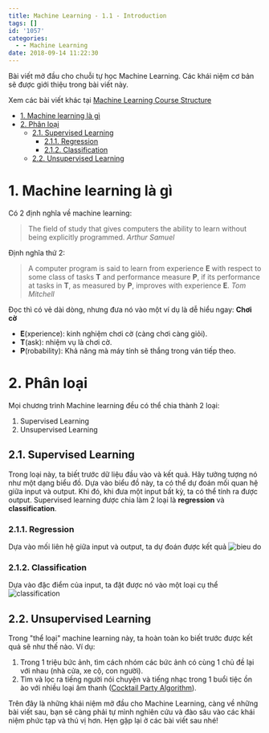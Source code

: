 ```yaml
---
title: Machine Learning - 1.1 - Introduction
tags: []
id: '1057'
categories:
  - - Machine Learning
date: 2018-09-14 11:22:30
---
```


Bài viết mở đầu cho chuỗi tự học Machine Learning. Các khái niệm cơ bản sẽ được giới thiệu trong bài viết này.
<!-- more -->
Xem các bài viết khác tại [Machine Learning Course Structure](https://coding4food.net/machine-learning-course/)

*   [1\. Machine learning là gì](#1-machine-learning-là-gì)
*   [2\. Phân loại](#2-phân-loại)
    *   [2.1. Supervised Learning](#21-supervised-learning)
        *   [2.1.1. Regression](#211-regression)
        *   [2.1.2. Classification](#212-classification)
    *   [2.2. Unsupervised Learning](#22-unsupervised-learning)

# 1\. Machine learning là gì

Có 2 định nghĩa về machine learning:

> The field of study that gives computers the ability to learn without being explicitly programmed. _Arthur Samuel_

Định nghĩa thứ 2:

> A computer program is said to learn from experience **E** with respect to some class of tasks **T** and performance measure **P**, if its performance at tasks in **T**, as measured by **P**, improves with experience **E**. _Tom Mitchell_

Đọc thì có vẻ dài dòng, nhưng đưa nó vào một ví dụ là dễ hiểu ngay: **Chơi cờ**

*   **E**(xperience): kinh nghiệm chơi cờ (càng chơi càng giỏi).
*   **T**(ask): nhiệm vụ là chơi cờ.
*   **P**(robability): Khả năng mà máy tính sẽ thắng trong ván tiếp theo.

# 2\. Phân loại

Mọi chương trình Machine learning đều có thể chia thành 2 loại:

1.  Supervised Learning
2.  Unsupervised Learning

## 2.1. Supervised Learning

Trong loại này, ta biết trước dữ liệu đầu vào và kết quả. Hãy tưởng tượng nó như một dạng biểu đồ. Dựa vào biểu đồ này, ta có thể dự đoán mối quan hệ giữa input và output. Khi đó, khi đưa một input bất kỳ, ta có thể tính ra được output. Supervised learning được chia làm 2 loại là **regression** và **classification**.

### 2.1.1. Regression

Dựa vào mối liên hệ giữa input và output, ta dự đoán được kết quả ![bieu do](https://farm2.staticflickr.com/1856/42867061930_e41c2f94c0_o.png)

### 2.1.2. Classification

Dựa vào đặc điểm của input, ta đặt được nó vào một loại cụ thể ![classification](https://farm2.staticflickr.com/1879/43958802164_a713ef73dc_o.png)

## 2.2. Unsupervised Learning

Trong "thể loại" machine learning này, ta hoàn toàn ko biết trước được kết quả sẽ như thế nào. Ví dụ:

1.  Trong 1 triệu bức ảnh, tìm cách nhóm các bức ảnh có cùng 1 chủ đề lại với nhau (nhà cửa, xe cộ, con người).
2.  Tìm và lọc ra tiếng người nói chuyện và tiếng nhạc trong 1 buổi tiệc ồn ào với nhiều loại âm thanh ([Cocktail Party Algorithm](https://en.wikipedia.org/wiki/Cocktail_party_effect)).

Trên đây là những khái niệm mở đầu cho Machine Learning, càng về những bài viết sau, bạn sẽ càng phải tự mình nghiên cứu và đào sâu vào các khái niệm phức tạp và thú vị hơn. Hẹn gặp lại ở các bài viết sau nhé!